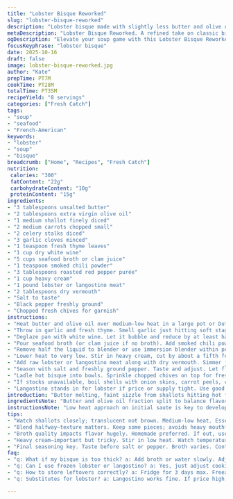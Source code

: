 ```yaml
---
title: "Lobster Bisque Reworked"
slug: "lobster-bisque-reworked"
description: "Lobster bisque made with slightly less butter and olive oil, swapped paprika for smoked chili powder, tomato paste replaced by roasted red pepper purée. Simmering times adjusted, steps reshuffled for better flavor layering. Heavy cream reduced by 20 percent, sherry swapped for dry vermouth. Techniques highlighted with visual cues like onions turning translucent and reduction thickening. Focuses on using leftover shells or langostino, plus tips for emergency substitutions like clam juice for broth. Texture balanced by immersion blending halfway and folding meat gently to avoid toughness."
metaDescription: "Lobster Bisque Reworked. A refined take on classic bisque with smoky flavors and balanced richness. Perfect for seafood lovers."
ogDescription: "Elevate your soup game with this Lobster Bisque Reworked. Smoky nuances and creamy richness await your taste buds."
focusKeyphrase: "lobster bisque"
date: 2025-10-16
draft: false
image: lobster-bisque-reworked.jpg
author: "Kate"
prepTime: PT7M
cookTime: PT28M
totalTime: PT35M
recipeYield: "8 servings"
categories: ["Fresh Catch"]
tags:
- "soup"
- "seafood"
- "French-American"
keywords:
- "lobster"
- "soup"
- "bisque"
breadcrumb: ["Home", "Recipes", "Fresh Catch"]
nutrition: 
 calories: "300"
 fatContent: "22g"
 carbohydrateContent: "10g"
 proteinContent: "15g"
ingredients:
- "3 tablespoons unsalted butter"
- "2 tablespoons extra virgin olive oil"
- "1 medium shallot finely diced"
- "2 medium carrots chopped small"
- "2 celery stalks diced"
- "3 garlic cloves minced"
- "1 teaspoon fresh thyme leaves"
- "1 cup dry white wine"
- "5 cups seafood broth or clam juice"
- "1 teaspoon smoked chili powder"
- "3 tablespoons roasted red pepper purée"
- "1 cup heavy cream"
- "1 pound lobster or langostino meat"
- "2 tablespoons dry vermouth"
- "Salt to taste"
- "Black pepper freshly ground"
- "Chopped fresh chives for garnish"
instructions:
- "Heat butter and olive oil over medium-low heat in a large pot or Dutch oven. Toss in shallots, carrots, celery. Saute stirring occasionally. Watch shallots go translucent without browning—about 8-12 minutes. Don't rush."
- "Throw in garlic and fresh thyme. Smell garlic just hitting soft stage, not browned—about 1-2 minutes max. Stir so thyme releases its aroma."
- "Deglaze pan with white wine. Let it bubble and reduce by at least half—until liquids thicken slightly and edges start sticking a bit."
- "Pour seafood broth (or clam juice if no broth). Add smoked chili powder and roasted red pepper purée. Bring to a gentle simmer, no rolling boil. Let it reduce by roughly 10 percent, 4-6 minutes. Stir occasionally to prevent settling."
- "Remove half the liquid to blender or use immersion blender within pot. Blend until silky but still a bit textured, like velvet. Return pureed liquid to pot."
- "Lower heat to very low. Stir in heavy cream, cut by about a fifth for richness without heaviness. Keep temp below simmer, swirl until uniform. Too hot = cream curdles."
- "Add raw lobster or langostino meat along with dry vermouth. Simmer just long enough for meat to turn opaque, firm but tender. Around 3-5 minutes, depending on size of pieces. Overcooking = rubbery."
- "Season with salt and freshly ground pepper. Taste and adjust. Let flavors marry off heat if possible for few minutes."
- "Ladle hot bisque into bowls. Sprinkle chopped chives on top for freshness, color contrast."
- "If stocks unavailable, boil shells with onion skins, carrot peels, celery leaves for quick homemade broth. Strain well."
- "Langostino stands in for lobster if price or supply tight. Use good quality clam juice if no broth. Roast peppers yourself or buy jarred purée for smoky depth."
introduction: "Butter melting, faint sizzle from shallots hitting hot fat. Classic bisque starts simple but requires attention. Carrots and celery don't just add sweetness or crunch—they build a flavor backdrop. Garlic and thyme punch up, layering aroma right away. Deglaze with white wine; that hiss and bubble is flavor extraction in action. Rich broth anchors the dish here, but if you can't find seafood stock, clam juice or homemade shell stock works. Smoked chili powder swaps paprika for subtle heat and depth; roasted red pepper purée adds complexity beyond basic tomato paste. Blending halfway keeps texture interesting—too smooth and you lose character; too chunky and it's off balance. Heavy cream temp is delicate, swirl and keep heat low or risk curdling. Lobster or langostino meat folds in last, cooking fast, becoming opaque and tender. Season carefully—salt and bright cracked pepper tie all layers together. Garnish with chives to cut richness and sharpen presentation. Emergency tip: don’t overcook seafood or cream, both unforgiving. Fail this and texture is rubbery or curdled. Good bisque balances richness with subtle complexity. Trust visual cues more than the clock."
ingredientsNote: "Butter and olive oil fraction split to balance flavor and smoking point. Too much butter = heavy, but butter adds silkiness. Shallots preferred over onions—milder, sweeter for subtle layering. Carrots and celery diced small to release sweetness but stay noticeable if unblended. Garlic amount restrained; burns easily in low heat. Use fresh thyme stems; dried is too one-note and easy to overdo. White wine presence crucial to lift acidity; dry is better but any wine with little residual sugar works. Broth quality impacts everything; homemade shell broth preferred but canned clam juice is reliable fallback. Smoked chili powder introduces depth without overpowering paprika’s brightness. Roasted red pepper purée swipes umami and color in place of tomato paste’s acidity. Heavy cream reduced slightly to avoid cloying finish. Lobster meat preferred but langostino doesn’t disappoint if cooked briefly. Dry vermouth adds subtle herbaceous note, easily swapped for more wine or brandy. Fresh cracked black pepper preferred over preground for sharper bite. Chives cut through fat like a sharp knife. Always season last, tasting before final adjustments."
instructionsNote: "Low heat approach on initial saute is key to developing sweetness without burning. Watch shallots carefully; browned spots impair bisque’s clarity. Garlic and thyme added next to infuse aroma but avoid garlic turning bitter—stir constantly. Deglazing with wine releases fond stuck to pot, containing concentrated flavor; reduce enough to avoid harsh alcohol taste but not dry out completely. Simmer with broth plus smoked chili and pepper purée; aim for slight reduction, thickening slightly around edges. The halfway blend is efficiency: don’t puree all solids to keep textural interest and prevent overly heavy mouthfeel. Heavy cream stirred in off high heat, swelling richness evenly without breaking. Lobster or langostino folded gently; simmering briefly prevents rubbery texture. Salt and pepper final because cream and broth vary in salt. Use nose and eyes more than timers: sizzle softens, bubbles shrink, liquids thicken—that’s your guide. Garnish last so herbs stay bright. Pro tip: if bisque looks grainy or separated, whisk vigorously off heat or quickly reblend; keep heat patient and controlled every step."
tips:
- "Watch shallots closely; translucent not brown. Medium-low heat. Essential for flavor backbone. Garlic mustn't burn—quick stir for best results."
- "Blend halfway—texture matters. Keep some pieces; avoids heavy mouthfeel. Too smooth? Lose character. Visual cues like velvety texture signal done."
- "Broth quality impacts flavor hugely. Homemade preferred. If out, use clam juice—still works! Stock with shells? Boil with veggie scraps for quick fix."
- "Heavy cream—important but tricky. Stir in low heat. Watch temperature—curdling is a risk here. Skip that mistake; smooth richness without clumping."
- "Final seasoning key. Taste before salt or pepper. Broth varies. Control heat; please don’t rush. Curdled cream or tough seafood? Avoid both."
faq:
- "q: What if my bisque is too thick? a: Add broth or water slowly. Adjust amounts, keep stirring. Always taste. Might need seasoning too. Fix can be easy."
- "q: Can I use frozen lobster or langostino? a: Yes, just adjust cooking time. Thaw first. Quick simmer needed. Tough seafood? Don't overcook. Be cautious."
- "q: How to store leftovers correctly? a: Fridge for 3 days max. Freeze for 2 months but don't freeze cream. Creamy texture fails when reheated. Separate first."
- "q: Substitutes for lobster? a: Langostino works fine. If price high, use shrimp, scallops. Clam juice works for broth. Find balance to beat cost issues."

---
```


